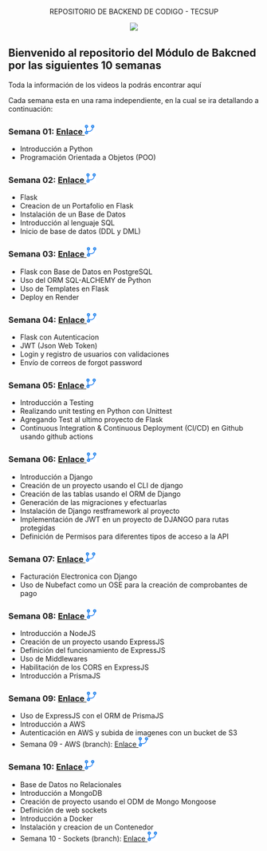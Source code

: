<p align="center">
    REPOSITORIO DE BACKEND DE CODIGO - TECSUP
</p>

<p align="center">
    <a href= "https://codigo.edu.pe">
        <img src="https://codigo.edu.pe/wp-content/uploads/2023/06/codigo-logo-blanco.svg">
    </a>
</p>

## Bienvenido al repositorio del Módulo de Bakcned por las siguientes 10 semanas

Toda la información de los videos la podrás encontrar aquí

Cada semana esta en una rama independiente, en la cual se ira detallando a continuación:

### Semana 01: <a href="https://github.com/ederivero/Backend-CodiGo/tree/semana01">Enlace <img src="./assets/branch.png" width="20"></a>

- Introducción a Python
- Programación Orientada a Objetos (POO)

### Semana 02: <a href="https://github.com/ederivero/Backend-CodiGo/tree/semana02">Enlace <img src="./assets/branch.png" width="20"></a>

- Flask
- Creacion de un Portafolio en Flask
- Instalación de un Base de Datos
- Introducción al lenguaje SQL
- Inicio de base de datos (DDL y DML)

### Semana 03: <a href="https://github.com/ederivero/Backend-CodiGo/tree/semana03">Enlace <img src="./assets/branch.png" width="20"></a>

- Flask con Base de Datos en PostgreSQL
- Uso del ORM SQL-ALCHEMY de Python
- Uso de Templates en Flask
- Deploy en Render

### Semana 04: <a href="https://github.com/ederivero/Backend-CodiGo/tree/semana04">Enlace <img src="./assets/branch.png" width="20"></a>

- Flask con Autenticacion
- JWT (Json Web Token)
- Login y registro de usuarios con validaciones
- Envío de correos de forgot password

### Semana 05: <a href="https://github.com/ederivero/Backend-CodiGo/tree/semana05">Enlace <img src="./assets/branch.png" width="20"></a>

- Introducción a Testing
- Realizando unit testing en Python con Unittest
- Agregando Test al ultimo proyecto de Flask
- Continuous Integration & Continuous Deployment (CI/CD) en Github usando github actions

### Semana 06: <a href="https://github.com/ederivero/Backend-CodiGo/tree/semana06">Enlace <img src="./assets/branch.png" width="20"></a>

- Introducción a Django
- Creación de un proyecto usando el CLI de django
- Creación de las tablas usando el ORM de Django
- Generación de las migraciones y efectuarlas
- Instalación de Django restframework al proyecto
- Implementación de JWT en un proyecto de DJANGO para rutas protegidas
- Definición de Permisos para diferentes tipos de acceso a la API

### Semana 07: <a href="https://github.com/ederivero/Backend-CodiGo/tree/semana07">Enlace <img src="./assets/branch.png" width="20"></a>

- Facturación Electronica con Django
- Uso de Nubefact como un OSE para la creación de comprobantes de pago

### Semana 08: <a href="https://github.com/ederivero/Backend-CodiGo/tree/semana08">Enlace <img src="./assets/branch.png" width="20"></a>

- Introducción a NodeJS
- Creación de un proyecto usando ExpressJS
- Definición del funcionamiento de ExpressJS
- Uso de Middlewares
- Habilitación de los CORS en ExpressJS
- Introducción a PrismaJS

### Semana 09: <a href="https://github.com/ederivero/Backend-CodiGo/tree/semana09">Enlace <img src="./assets/branch.png" width="20"></a>

- Uso de ExpressJS con el ORM de PrismaJS
- Introducción a AWS
- Autenticación en AWS y subida de imagenes con un bucket de S3
- Semana 09 - AWS (branch): <a href="https://github.com/ederivero/Backend-CodiGo/tree/semana09-aws">Enlace <img src="./assets/branch.png" width="20"></a>

### Semana 10: <a href="https://github.com/ederivero/Backend-CodiGo/tree/semana10">Enlace <img src="./assets/branch.png" width="20"></a>

- Base de Datos no Relacionales
- Introducción a MongoDB
- Creación de proyecto usando el ODM de Mongo Mongoose
- Definición de web sockets
- Introducción a Docker
- Instalación y creacion de un Contenedor
- Semana 10 - Sockets (branch): <a href="https://github.com/ederivero/Backend-CodiGo/tree/semana">Enlace <img src="./assets/branch.png" width="20"></a>
